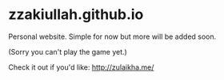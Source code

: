 # zzakiullah.github.io
Personal website. Simple for now but more will be added soon.

(Sorry you can't play the game yet.)

Check it out if you'd like: http://zulaikha.me/
